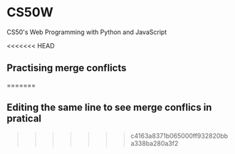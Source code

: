 # CS50W
CS50's Web Programming with Python and JavaScript

<<<<<<< HEAD
## Practising merge conflicts
=======
## Editing the same line to see merge conflics in pratical
>>>>>>> c4163a8371b065000ff932820bba338ba280a3f2
